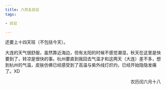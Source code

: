 ```yaml
---
title: 八月五日记
tags:

- 日记

---
```


还要上十四天班（不包括今天）。

大连的天气很舒服，虽然靠近海边，但有太阳的时候不感觉潮湿，秋天在这里是快要到了，转凉是很快的事。杭州要直到我回去气温才和这两天（大连）差不多，想到杭州的气温，皮肤仿佛已经感受到了高温与紫外线灯炽灼，已经开始隐隐发痛了。XD

<p align="right">农历闰六月十八</p>